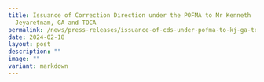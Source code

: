 ```yaml
---
title: Issuance of Correction Direction under the POFMA to Mr Kenneth
  Jeyaretnam, GA and TOCA
permalink: /news/press-releases/issuance-of-cds-under-pofma-to-kj-ga-toca/
date: 2024-02-18
layout: post
description: ""
image: ""
variant: markdown
---
```


